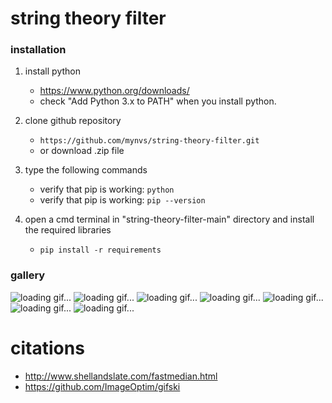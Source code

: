 # string theory filter
### installation

1. install python
	- https://www.python.org/downloads/
	- check "Add Python 3.x to PATH" when you install python.

2. clone github repository
   	- `https://github.com/mynvs/string-theory-filter.git`
   	- or download .zip file

3. type the following commands
	- verify that pip is working:
		`python`
	- verify that pip is working:
		`pip --version`
4. open a cmd terminal in "string-theory-filter-main" directory
   and install the required libraries
	- `pip install -r requirements`

### gallery

![loading gif...](https://github.com/mynvs/string_theory_filter/blob/images/image1.gif?raw=true)
![loading gif...](https://github.com/mynvs/string_theory_filter/blob/images/image6.png?raw=true)
![loading gif...](https://github.com/mynvs/string_theory_filter/blob/images/image2.gif?raw=true)
![loading gif...](https://github.com/mynvs/string_theory_filter/blob/images/image3.gif?raw=true)
![loading gif...](https://github.com/mynvs/string_theory_filter/blob/images/image4.png?raw=true)
![loading gif...](https://github.com/mynvs/string_theory_filter/blob/images/image5.png?raw=true)
![loading gif...](https://github.com/mynvs/string_theory_filter/blob/images/image7.gif?raw=true)

# citations
- http://www.shellandslate.com/fastmedian.html
- https://github.com/ImageOptim/gifski
